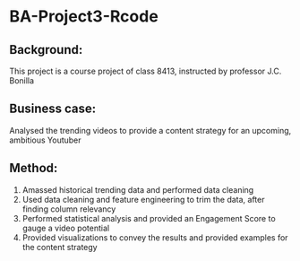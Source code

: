 # BA-Project3-Rcode

## Background:

This project is a course project of class 8413, instructed by professor J.C. Bonilla

## Business case: 
Analysed the trending videos to provide a content strategy for an upcoming, ambitious Youtuber

## Method:
1. Amassed historical trending data and performed data cleaning
2. Used data cleaning and feature engineering to trim the data, after finding column relevancy
3. Performed statistical analysis and provided an Engagement Score to gauge a video potential
4. Provided visualizations to convey the results and provided examples for the content strategy
